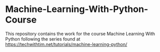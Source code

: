 # Machine-Learning-With-Python-Course

This repository contains the work for the course Machine Learning With Python following the series found at 
https://techwithtim.net/tutorials/machine-learning-python/

